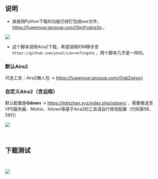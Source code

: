 ## 说明

- 直接用Python下载的功能已经打包成exe文件，https://fuwenyue.lanzoup.com/i1bmYydzg3g 。

![](https://gitee.com/fuwenyue/tuchuang/raw/master/utools/16413212479461641321247929.png)

- 这个脚本调用Aira2下载，希望调用IDM移步至`https://github.com/yoval/LanrenTingshu` ，两个脚本几乎是一样的。

### 默认Aira2

可选工具：Aira2懒人包 → https://fuwenyue.lanzoup.com/iOgbZwjvori

### 自定义Aira2（含远程）


默认配置是**Qdown** → https://lightzhan.xyz/index.php/qdown/ ，需要推送至VPS服务器、Motrix、Xdown等基于Aira2的工具请自行修改配置（代码第58、59行）

![](https://gitee.com/fuwenyue/tuchuang/raw/master/utools/16413170610251641316228362.png)


<br/>

## 下载测试

<br/>

![](https://gitee.com/fuwenyue/tuchuang/raw/master/utools/16413151092241641315109208.png)

